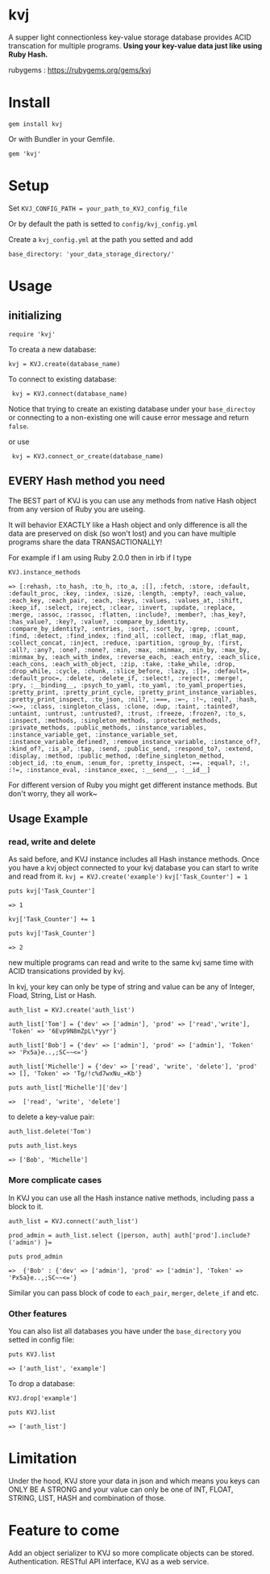 # kvj
A supper light connectionless key-value storage database provides ACID transcation for multiple programs.
**__Using your key-value data just like using Ruby Hash.__**

rubygems : https://rubygems.org/gems/kvj

# Install

```gem install kvj```

Or with Bundler in your Gemfile.

```gem 'kvj'```

# Setup
Set `KVJ_CONFIG_PATH = your_path_to_KVJ_config_file`

Or by default the path is setted to `config/kvj_config.yml`

Create a `kvj_config.yml` at the path you setted and add

```base_directory: 'your_data_storage_directory/'```


# Usage
## initializing
``` require 'kvj' ```

To creata a new database:

``` kvj = KVJ.create(database_name) ```

To connect to existing database:

``` kvj = KVJ.connect(database_name)```

Notice that trying to create an existing database under your `base_directoy` or connecting to a non-existing one
will cause error message and return `false`.

or use 

``` kvj = KVJ.connect_or_create(database_name)```

## EVERY Hash method you need

The BEST part of KVJ is you can use any methods from native Hash object from any version of Ruby you are useing.

It will behavior EXACTLY like a Hash object and only difference is all the data are preserved on disk (so won't lost) and you can have multiple programs share the data TRANSACTIONALLY!

For example if I am using Ruby 2.0.0 then in irb if I type 

```KVJ.instance_methods```

``` => [:rehash, :to_hash, :to_h, :to_a, :[], :fetch, :store, :default, :default_proc, :key, :index, :size, :length, :empty?, :each_value, :each_key, :each_pair, :each, :keys, :values, :values_at, :shift, :keep_if, :select, :reject, :clear, :invert, :update, :replace, :merge, :assoc, :rassoc, :flatten, :include?, :member?, :has_key?, :has_value?, :key?, :value?, :compare_by_identity, :compare_by_identity?, :entries, :sort, :sort_by, :grep, :count, :find, :detect, :find_index, :find_all, :collect, :map, :flat_map, :collect_concat, :inject, :reduce, :partition, :group_by, :first, :all?, :any?, :one?, :none?, :min, :max, :minmax, :min_by, :max_by, :minmax_by, :each_with_index, :reverse_each, :each_entry, :each_slice, :each_cons, :each_with_object, :zip, :take, :take_while, :drop, :drop_while, :cycle, :chunk, :slice_before, :lazy, :[]=, :default=, :default_proc=, :delete, :delete_if, :select!, :reject!, :merge!, :pry, :__binding__, :psych_to_yaml, :to_yaml, :to_yaml_properties, :pretty_print, :pretty_print_cycle, :pretty_print_instance_variables, :pretty_print_inspect, :to_json, :nil?, :===, :=~, :!~, :eql?, :hash, :<=>, :class, :singleton_class, :clone, :dup, :taint, :tainted?, :untaint, :untrust, :untrusted?, :trust, :freeze, :frozen?, :to_s, :inspect, :methods, :singleton_methods, :protected_methods, :private_methods, :public_methods, :instance_variables, :instance_variable_get, :instance_variable_set, :instance_variable_defined?, :remove_instance_variable, :instance_of?, :kind_of?, :is_a?, :tap, :send, :public_send, :respond_to?, :extend, :display, :method, :public_method, :define_singleton_method, :object_id, :to_enum, :enum_for, :pretty_inspect, :==, :equal?, :!, :!=, :instance_eval, :instance_exec, :__send__, :__id__] ```

For different version of Ruby you might get different instance methods. But don't worry, they all work~

## Usage Example

### read, write and delete
As said before, and KVJ instance includes all Hash instance methods.
Once you have a kvj object connected to your kvj database you can start to write and read from it.
``` kvj = KVJ.create('example') ```
``` kvj['Task_Counter'] = 1 ```

``` puts kvj['Task_Counter'] ```

``` => 1 ```

``` kvj['Task_Counter'] += 1 ```

``` puts kvj['Task_Counter'] ```

``` => 2 ```

new multiple programs can read and write to the same kvj same time with ACID transications provided by kvj.

In kvj, your key can only be type of string and value can be any of Integer, Fload, String, List or Hash.

``` auth_list = KVJ.create('auth_list') ```

``` auth_list['Tom'] = {'dev' => ['admin'], 'prod' => ['read','write'], 'Token' => '6Evp9N8mZpL\*yyr'} ```

``` auth_list['Bob'] = {'dev' => ['admin'], 'prod' => ['admin'], 'Token' => 'Px5a}e..,;SC~~<='} ```

``` auth_list['Michelle'] = {'dev' => ['read', 'write', 'delete'], 'prod' => [], 'Token' => 'Tg/!c%d7wxNu_=Kb'} ```

``` puts auth_list['Michelle']['dev'] ```

``` =>  ['read', 'write', 'delete'] ```

to delete a key-value pair:

``` auth_list.delete('Tom') ```

```puts auth_list.keys```

```=> ['Bob', 'Michelle']```

### More complicate cases
In KVJ you can use all the Hash instance native methods, including pass a block to it.

``` auth_list = KVJ.connect('auth_list') ```

``` prod_admin = auth_list.select {|person, auth| auth['prod'].include?('admin') }= ```

``` puts prod_admin ```

``` =>  {'Bob' : {'dev' => ['admin'], 'prod' => ['admin'], 'Token' => 'Px5a}e..,;SC~~<='} ```

Similar you can pass block of code to `each_pair`, `merger`, `delete_if` and etc.

### Other features

You can also list all databases you have under the `base_directory` you setted in config file:

``` puts KVJ.list ```

``` => ['auth_list', 'example'] ```

To drop a database:

``` KVJ.drop['example'] ```

``` puts KVJ.list ```

``` => ['auth_list'] ```


# Limitation

Under the hood, KVJ store your data in json and which means you keys can ONLY BE A STRONG and your value can only be one of INT, FLOAT, STRING, LIST, HASH and combination of those.

# Feature to come
Add an object serializer to KVJ so more complicate objects can be stored.
Authentication.
RESTful API interface, KVJ as a web service.




